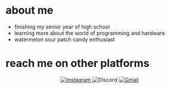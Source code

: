   # about me
  - finishing my senior year of high school
  - learning more about the world of programming and hardware
  - watermelon sour patch candy enthusiast
  

  # reach me on other platforms

  <div>
  <div align="center">

  <a href="https://www.instagram.com/isabellehuangg//">![Instagram](https://img.shields.io/badge/isabellehuangg-%23E4405F.svg?style=for-the-badge&logo=Instagram&logoColor=white) </a> 
  ![Discord](https://img.shields.io/badge/1010%231112-%237289DA.svg?style=for-the-badge&logo=discord&logoColor=white) 
  <a href="mailto:isabellehuangg@gmail.com">![Gmail](https://img.shields.io/badge/isabellehuangg-%231DA1F2.svg?style=for-the-badge&logo=Gmail&logoColor=white) </a>
<!--
